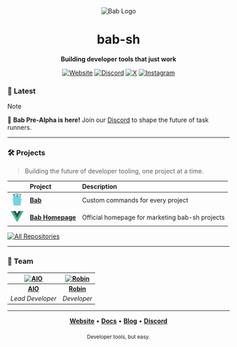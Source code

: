 <div align="center">

<img src="https://cdn.bab.sh/l/favicon" alt="Bab Logo" width="120"/>

<h1>bab-sh</h1>

**Building developer tools that just work**

[![Website](https://img.shields.io/badge/bab.sh-000000?style=for-the-badge&logo=safari&logoColor=white)](https://bab.sh)
[![Discord](https://img.shields.io/badge/Discord-5865F2?style=for-the-badge&logo=discord&logoColor=white)](https://discord.bab.sh)
[![X](https://img.shields.io/badge/X-000000?style=for-the-badge&logo=x&logoColor=white)](https://x.com/Bab42821558638)
[![Instagram](https://img.shields.io/badge/Instagram-E4405F?style=for-the-badge&logo=instagram&logoColor=white)](https://instagram.com/babshdev)

</div>

### 📢 Latest

> [!NOTE]
> 🚀 **Bab Pre-Alpha is here!** Join our [Discord](https://discord.bab.sh) to shape the future of task runners.

---

### 🛠️ Projects

> Building the future of developer tooling, one project at a time.

|                                                                                                                  | Project                                                    | Description                                     |
|:----------------------------------------------------------------------------------------------------------------:|:-----------------------------------------------------------|:------------------------------------------------|
|    <img src="https://raw.githubusercontent.com/devicons/devicon/master/icons/go/go-original.svg" width="30"/>    | **[Bab](https://github.com/bab-sh/bab)**                   | Custom commands for every project               |
| <img src="https://raw.githubusercontent.com/devicons/devicon/master/icons/vuejs/vuejs-original.svg" width="30"/> | **[Bab Homepage](https://github.com/bab-sh/bab-homepage)** | Official homepage for marketing bab-sh projects |

[![All Repositories](https://img.shields.io/badge/View_All_Projects-000000?style=for-the-badge&logo=github&logoColor=white)](https://github.com/orgs/bab-sh/repositories)


---

### 👥 Team

| <a href="https://github.com/aiomayo"><img src="https://avatars.githubusercontent.com/u/69240351" width="100" alt="AIO"/></a> | <a href="https://github.com/robin-engels"><img src="https://avatars.githubusercontent.com/u/103217628" width="100" alt="Robin"/></a> |
|:----------------------------------------------------------------------------------------------------------------------------:|:------------------------------------------------------------------------------------------------------------------------------------:|
|                                            **[AIO](https://github.com/aiomayo)**                                             |                                             **[Robin](https://github.com/robin-engels)**                                             |
|                                                       *Lead Developer*                                                       |                                                             *Developer*                                                              |

---

<div align="center">

[**Website**](https://bab.sh) • [**Docs**](https://docs.bab.sh) • [**Blog**](https://blog.bab.sh) • [**Discord**](https://discord.bab.sh)

</div>

<div align="center">

<sub>Developer tools, but easy.</sub>

</div>
